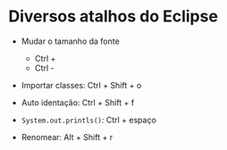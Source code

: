 # Diversos atalhos do Eclipse

* Mudar o tamanho da fonte
  * Ctrl +
  * Ctrl -

* Importar classes: Ctrl + Shift + o
* Auto identação: Ctrl + Shift + f
* `System.out.printls()`: Ctrl + espaço
* Renomear: Alt + Shift + r